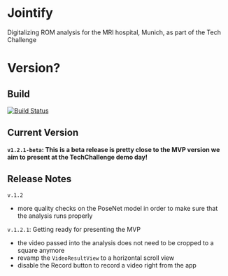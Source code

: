 # Jointify
Digitalizing ROM analysis for the MRI hospital, Munich, as part of the Tech Challenge

# Version?
## Build
[![Build Status](https://travis-ci.com/lgerhardt45/Jointify.svg?branch=master)](https://travis-ci.com/lgerhardt45/Jointify)

## Current Version
**`v1.2.1-beta`: This is a beta release is pretty close to the MVP version we aim to present at the TechChallenge demo day!**

## Release Notes
`v.1.2`  
- more quality checks on the PoseNet model in order to make sure that the analysis runs properly

`v.1.2.1`: Getting ready for presenting the MVP
- the video passed into the analysis does not need to be cropped to a square anymore
- revamp the `VideoResultView` to a horizontal scroll view
- disable the Record button to record a video right from the app


